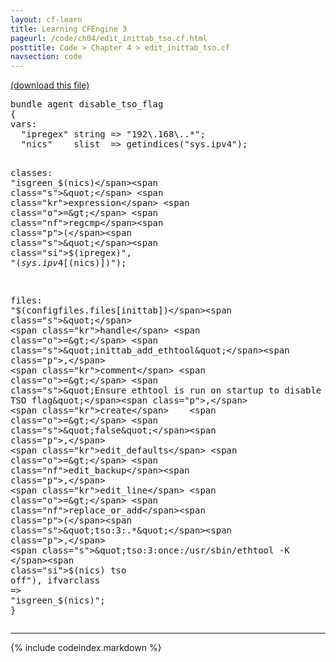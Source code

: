 ```yaml
---
layout: cf-learn
title: Learning CFEngine 3
pageurl: /code/ch04/edit_inittab_tso.cf.html
posttitle: Code > Chapter 4 > edit_inittab_tso.cf
navsection: code
---
```


[(download this file)](https://raw.github.com/zzamboni/cf-learn.info/master/src/ch04/edit_inittab_tso.cf)

<div class="highlight"><pre><span class="k">bundle</span> <span class="k">agent</span> <span class="nf">disable_tso_flag</span>
<span class="p">{</span>
<span class="kd">vars</span><span class="p">:</span>
  <span class="p">&quot;</span><span class="nv">ipregex</span><span class="p">&quot;</span> <span class="kt">string</span> <span class="o">=&gt;</span> <span class="s">&quot;192</span><span class="se">\.</span><span class="s">168</span><span class="se">\.</span><span class="s">.*&quot;</span><span class="p">;</span> 
  <span class="p">&quot;</span><span class="nv">nics</span><span class="p">&quot;</span>    <span class="kt">slist</span>  <span class="o">=&gt;</span> <span class="nf">getindices</span><span class="p">(</span><span class="s">&quot;sys.ipv4&quot;</span><span class="p">);</span>

<span class="kd">classes</span><span class="p">:</span>
  <span class="s">&quot;isgreen_</span><span class="si">$(nics)</span><span class="s">&quot;</span> <span class="kr">expression</span> <span class="o">=&gt;</span> <span class="nf">regcmp</span><span class="p">(</span><span class="s">&quot;</span><span class="si">$(ipregex)</span><span class="s">&quot;</span><span class="p">,</span> <span class="s">&quot;</span><span class="si">$(sys.ipv4[$(nics)])</span><span class="s">&quot;</span><span class="p">);</span> 

<span class="kd">files</span><span class="p">:</span> 
  <span class="s">&quot;</span><span class="si">$(configfiles.files[inittab])</span><span class="s">&quot;</span>
    <span class="kr">handle</span> <span class="o">=&gt;</span> <span class="s">&quot;inittab_add_ethtool&quot;</span><span class="p">,</span>
    <span class="kr">comment</span> <span class="o">=&gt;</span> <span class="s">&quot;Ensure ethtool is run on startup to disable the TSO flag&quot;</span><span class="p">,</span>
    <span class="kr">create</span>    <span class="o">=&gt;</span> <span class="s">&quot;false&quot;</span><span class="p">,</span>
    <span class="kr">edit_defaults</span> <span class="o">=&gt;</span> <span class="nf">edit_backup</span><span class="p">,</span>
    <span class="kr">edit_line</span> <span class="o">=&gt;</span> <span class="nf">replace_or_add</span><span class="p">(</span><span class="s">&quot;tso:3:.*&quot;</span><span class="p">,</span> 
				<span class="s">&quot;tso:3:once:/usr/sbin/ethtool -K </span><span class="si">$(nics)</span><span class="s"> tso off&quot;</span><span class="p">),</span>
    <span class="kr">ifvarclass</span> <span class="o">=&gt;</span> <span class="s">&quot;isgreen_</span><span class="si">$(nics)</span><span class="s">&quot;</span><span class="p">;</span>
<span class="p">}</span>
</pre></div>


----

{% include codeindex.markdown %}
